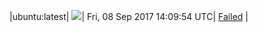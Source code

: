 |ubuntu:latest| ![](https://cdn.rawgit.com/Neilpang/acmetest/master/status/ubuntu-latest.svg?1504879794)| Fri, 08 Sep 2017 14:09:54 UTC| [Failed](https://github.com/Neilpang/acmetest/blob/master/logs/ubuntu-latest.out) |
